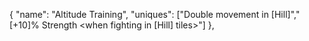 {
		"name": "Altitude Training",
		"uniques": ["Double movement in [Hill]","[+10]% Strength <when fighting in [Hill] tiles>"]
	},
 
